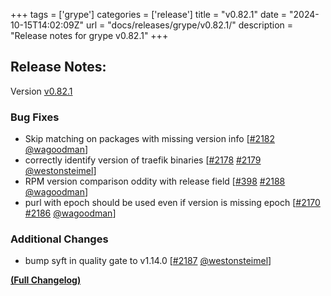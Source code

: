 +++
tags = ['grype']
categories = ['release']
title = "v0.82.1"
date = "2024-10-15T14:02:09Z"
url = "docs/releases/grype/v0.82.1/"
description = "Release notes for grype v0.82.1"
+++

## Release Notes:
Version [v0.82.1](https://github.com/anchore/grype/releases/tag/v0.82.1)

### Bug Fixes

- Skip matching on packages with missing version info [[#2182](https://github.com/anchore/grype/pull/2182) [@wagoodman](https://github.com/wagoodman)]
- correctly identify version of traefik binaries [[#2178](https://github.com/anchore/grype/issues/2178) [#2179](https://github.com/anchore/grype/pull/2179) [@westonsteimel](https://github.com/westonsteimel)]
- RPM version comparison oddity with release field [[#398](https://github.com/anchore/grype/issues/398) [#2188](https://github.com/anchore/grype/pull/2188) [@wagoodman](https://github.com/wagoodman)]
- purl with epoch should be used even if version is missing epoch [[#2170](https://github.com/anchore/grype/issues/2170) [#2186](https://github.com/anchore/grype/pull/2186) [@wagoodman](https://github.com/wagoodman)]

### Additional Changes

- bump syft in quality gate to v1.14.0 [[#2187](https://github.com/anchore/grype/pull/2187) [@westonsteimel](https://github.com/westonsteimel)]

**[(Full Changelog)](https://github.com/anchore/grype/compare/v0.82.0...v0.82.1)**
